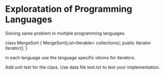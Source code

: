 
# Exploratation of Programming Languages

  Solving same problem in multiple programming languages.

  class MergeSort<E> {
	 MergeSort(List<Iterable<E>> collections);
	 public Iterator<E> iterator();
  }

  in each language use the language specific idioms for iterators.


  Add unit test for the class.
  Use data file text.txt to test your implementation.

